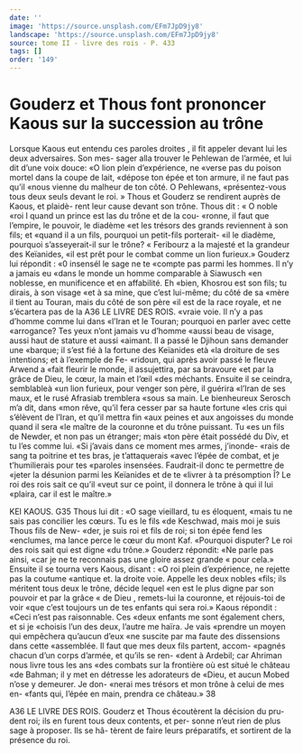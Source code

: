 ```yaml
---
date: ''
image: 'https://source.unsplash.com/EFm7JpD9jy8'
landscape: 'https://source.unsplash.com/EFm7JpD9jy8'
source: tome II - livre des rois - P. 433
tags: []
order: '149'
---
```


# Gouderz et Thous font prononcer Kaous sur la succession au trône

Lorsque Kaous eut entendu ces paroles droites , il fit appeler devant lui les deux adversaires. Son mes- sager alla trouver le Pehlewan de l’armée, et lui dit
d’une voix douce: «O lion plein d’expérience, ne
«verse pas du poison mortel dans la coupe de lait, «dépose ton épée et ton armure, il ne faut pas qu’il
«nous vienne du malheur de ton côté. O Pehlewans, «présentez-vous tous deux seuls devant le roi. » Thous
et Gouderz se rendirent auprès de Kaous, et plaidè-
rent leur cause devant son trône. Thous dit : « O noble «roi l quand un prince est las du trône et de la cou- «ronne, il faut que l’empire, le pouvoir, le diadème
«et les trésors des grands reviennent à son fils; et «quand il a un fils, pourquoi un petit-fils porterait- «il le diadème, pourquoi s’asseyerait-il sur le trône?
« Feribourz a la majesté et la grandeur des Keïanides, «il est prêt pour le combat comme un lion furieux.»
Gouderz lui répondit : «0 insensél le sage ne te «compte pas parmi les hommes. Il n’y a jamais eu «dans le monde un homme comparable à Siawusch «en noblesse, en munificence et en affabilité. Eh «bien, Khosrou est son fils; tu dirais, à son visage «et à sa mine, que c’est lui-même; du côté de sa
«mère il tient au Touran, mais du côté de son père
«il est de la race royale, et ne s’écartera pas de la
A36 LE LIVRE DES ROIS. «vraie voie. Il n’y a pas d’homme comme lui dans
«l’Iran et le Touran; pourquoi en parler avec cette
«arrogance? Tes yeux n’ont jamais vu d’homme
«aussi beau de visage, aussi haut de stature et aussi
«aimant. Il a passé le Djihoun sans demander une «barque; il s’est fié à la fortune des Keïanides età
«la droiture de ses intentions; et à l’exemple de Fe- «ridoun, qui après avoir passé le fleuve Arwend a «fait fleurir le monde, il assujettira, par sa bravoure «et par la grâce de Dieu, le cœur, la main et l’œil
«des méchants. Ensuite il se ceindra, semblableà «un lion furieux, pour venger son père, il guérira «l’Iran de ses maux, et le rusé Afrasiab tremblera «sous sa main. Le bienheureux Serosch m’a dit, dans «mon rêve, qu’il fera cesser par sa haute fortune «les cris qui s’élèvent de l’Iran, et qu’il mettra fin
«aux peines et aux angoisses du monde quand il sera «le maître de la couronne et du trône puissant. Tu
«es un fils de Newder, et non pas un étranger; mais «ton père était possédé du Div, et tu l’es comme lui.
«Si j’avais dans ce moment mes armes, j’inonde- «rais de sang ta poitrine et tes bras, je t’attaquerais «avec l’épée de combat, et je t’humilierais pour tes «paroles insensées. Faudrait-il donc te permettre de «jeter la désunion parmi les Keïanides et de te «livrer à ta présomption Î? Le roi des rois sait ce qu’il «veut sur ce point, il donnera le trône à qui il lui «plaira, car il est le maître.»

KEl KAOUS. G35 Thous lui dit : «O sage vieillard, tu es éloquent,
«mais tu ne sais pas concilier les cœurs. Tu es le fils «de Keschwad, mais moi je suis Thous fils de New- «der, je suis roi et fils de roi; si ton épée fend les «enclumes, ma lance perce le cœur du mont Kaf. «Pourquoi disputer? Le roi des rois sait qui est digne «du trône.» Gouderz répondit: «Ne parle pas ainsi,
«car je ne te reconnais pas une gloire assez grande « pour cela.» Ensuite il se tourna vers Kaous, disant : «O roi plein d’expérience, ne rejette pas la coutume «antique et. la droite voie. Appelle les deux nobles «fils; ils méritent tous deux le trône, décide lequel
«en est le plus digne par son pouvoir et par la grâce « de Dieu , remets-lui la couronne, et réjouis-toi de voir «que c’est toujours un de tes enfants qui sera roi.»
Kaous répondit : «Ceci n’est pas raisonnable. Ces «deux enfants me sont également chers, et si je «choisis l’un des deux, l’autre me haïra. Je vais
«prendre un moyen qui empêchera qu’aucun d’eux
«ne suscite par ma faute des dissensions dans cette «assemblée. Il faut que mes deux fils partent, accom- «pagnés chacun d’un corps d’armée, et qu’ils se ren-
«dent à Ardebil; car Ahriman nous livre tous les ans «des combats sur la frontière où est situé le château
«de Bahman; il y met en détresse les adorateurs de «Dieu, et aucun Mobed n’ose y demeurer. Je don-
«nerai mes trésors et mon trône à celui de mes en- «fants qui, l’épée en main, prendra ce château.»
38

A36 LE LIVRE DES ROIS. Gouderz et Thous écoutèrent la décision du pru-
dent roi; ils en furent tous deux contents, et per- sonne n’eut rien de plus sage à proposer. Ils se hâ-
tèrent de faire leurs préparatifs, et sortirent de la présence du roi.
